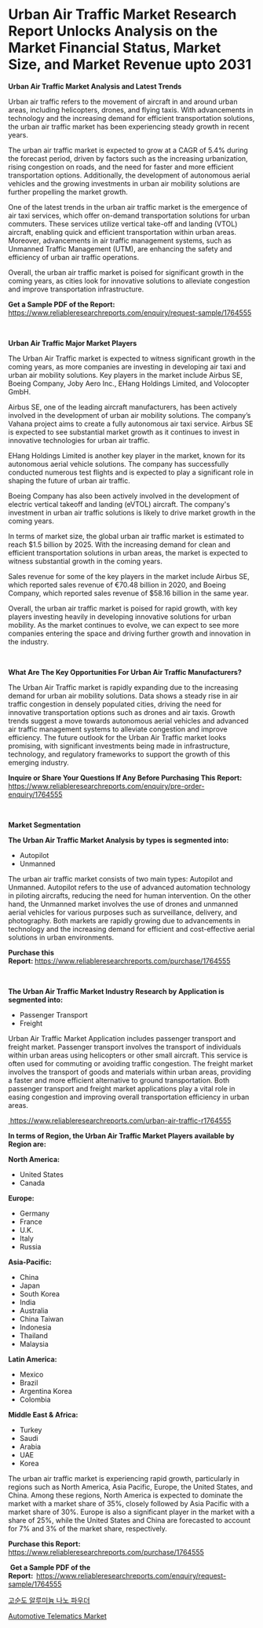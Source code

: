 <p><h1>Urban Air Traffic Market Research Report Unlocks Analysis on the Market Financial Status, Market Size, and Market Revenue upto 2031</h1></p><p><strong>Urban Air Traffic Market Analysis and Latest Trends</strong></p>
<p><p>Urban air traffic refers to the movement of aircraft in and around urban areas, including helicopters, drones, and flying taxis. With advancements in technology and the increasing demand for efficient transportation solutions, the urban air traffic market has been experiencing steady growth in recent years.</p><p>The urban air traffic market is expected to grow at a CAGR of 5.4% during the forecast period, driven by factors such as the increasing urbanization, rising congestion on roads, and the need for faster and more efficient transportation options. Additionally, the development of autonomous aerial vehicles and the growing investments in urban air mobility solutions are further propelling the market growth.</p><p>One of the latest trends in the urban air traffic market is the emergence of air taxi services, which offer on-demand transportation solutions for urban commuters. These services utilize vertical take-off and landing (VTOL) aircraft, enabling quick and efficient transportation within urban areas. Moreover, advancements in air traffic management systems, such as Unmanned Traffic Management (UTM), are enhancing the safety and efficiency of urban air traffic operations.</p><p>Overall, the urban air traffic market is poised for significant growth in the coming years, as cities look for innovative solutions to alleviate congestion and improve transportation infrastructure.</p></p>
<p><strong>Get a Sample PDF of the Report:&nbsp;</strong> <a href="https://www.reliableresearchreports.com/enquiry/request-sample/1764555">https://www.reliableresearchreports.com/enquiry/request-sample/1764555</a></p>
<p>&nbsp;</p>
<p><strong>Urban Air Traffic Major Market Players</strong></p>
<p><p>The Urban Air Traffic market is expected to witness significant growth in the coming years, as more companies are investing in developing air taxi and urban air mobility solutions. Key players in the market include Airbus SE, Boeing Company, Joby Aero Inc., EHang Holdings Limited, and Volocopter GmbH.</p><p>Airbus SE, one of the leading aircraft manufacturers, has been actively involved in the development of urban air mobility solutions. The company’s Vahana project aims to create a fully autonomous air taxi service. Airbus SE is expected to see substantial market growth as it continues to invest in innovative technologies for urban air traffic.</p><p>EHang Holdings Limited is another key player in the market, known for its autonomous aerial vehicle solutions. The company has successfully conducted numerous test flights and is expected to play a significant role in shaping the future of urban air traffic.</p><p>Boeing Company has also been actively involved in the development of electric vertical takeoff and landing (eVTOL) aircraft. The company's investment in urban air traffic solutions is likely to drive market growth in the coming years.</p><p>In terms of market size, the global urban air traffic market is estimated to reach $1.5 billion by 2025. With the increasing demand for clean and efficient transportation solutions in urban areas, the market is expected to witness substantial growth in the coming years.</p><p>Sales revenue for some of the key players in the market include Airbus SE, which reported sales revenue of €70.48 billion in 2020, and Boeing Company, which reported sales revenue of $58.16 billion in the same year.</p><p>Overall, the urban air traffic market is poised for rapid growth, with key players investing heavily in developing innovative solutions for urban mobility. As the market continues to evolve, we can expect to see more companies entering the space and driving further growth and innovation in the industry.</p></p>
<p>&nbsp;</p>
<p><strong>What Are The Key Opportunities For Urban Air Traffic Manufacturers?</strong></p>
<p><p>The Urban Air Traffic market is rapidly expanding due to the increasing demand for urban air mobility solutions. Data shows a steady rise in air traffic congestion in densely populated cities, driving the need for innovative transportation options such as drones and air taxis. Growth trends suggest a move towards autonomous aerial vehicles and advanced air traffic management systems to alleviate congestion and improve efficiency. The future outlook for the Urban Air Traffic market looks promising, with significant investments being made in infrastructure, technology, and regulatory frameworks to support the growth of this emerging industry.</p></p>
<p><strong>Inquire or Share Your Questions If Any Before Purchasing This Report:</strong> <a href="https://www.reliableresearchreports.com/enquiry/pre-order-enquiry/1764555">https://www.reliableresearchreports.com/enquiry/pre-order-enquiry/1764555</a></p>
<p>&nbsp;</p>
<p><strong>Market Segmentation</strong></p>
<p><strong>The Urban Air Traffic Market Analysis by types is segmented into:</strong></p>
<p><ul><li>Autopilot</li><li>Unmanned</li></ul></p>
<p><p>The urban air traffic market consists of two main types: Autopilot and Unmanned. Autopilot refers to the use of advanced automation technology in piloting aircrafts, reducing the need for human intervention. On the other hand, the Unmanned market involves the use of drones and unmanned aerial vehicles for various purposes such as surveillance, delivery, and photography. Both markets are rapidly growing due to advancements in technology and the increasing demand for efficient and cost-effective aerial solutions in urban environments.</p></p>
<p><strong>Purchase this Report:&nbsp;</strong><a href="https://www.reliableresearchreports.com/purchase/1764555">https://www.reliableresearchreports.com/purchase/1764555</a></p>
<p>&nbsp;</p>
<p><strong>The Urban Air Traffic Market Industry Research by Application is segmented into:</strong></p>
<p><ul><li>Passenger Transport</li><li>Freight</li></ul></p>
<p><p>Urban Air Traffic Market Application includes passenger transport and freight market. Passenger transport involves the transport of individuals within urban areas using helicopters or other small aircraft. This service is often used for commuting or avoiding traffic congestion. The freight market involves the transport of goods and materials within urban areas, providing a faster and more efficient alternative to ground transportation. Both passenger transport and freight market applications play a vital role in easing congestion and improving overall transportation efficiency in urban areas.</p></p>
<p><a href="https://www.reliableresearchreports.com/urban-air-traffic-r1764555">&nbsp;https://www.reliableresearchreports.com/urban-air-traffic-r1764555</a></p>
<p><strong>In terms of Region, the Urban Air Traffic Market Players available by Region are:</strong></p>
<p>
    <p> <strong> North America: </strong>
        <ul>
            <li>United States</li>
            <li>Canada</li>
        </ul>
        </p> 
    <p> <strong> Europe: </strong>
        <ul>
            <li>Germany</li>
            <li>France</li>
            <li>U.K.</li>
            <li>Italy</li>
            <li>Russia</li>
        </ul>
        </p> 
    <p> <strong> Asia-Pacific: </strong>
        <ul>
            <li>China</li>
            <li>Japan</li>
            <li>South Korea</li>
            <li>India</li>
            <li>Australia</li>
            <li>China Taiwan</li>
            <li>Indonesia</li>
            <li>Thailand</li>
            <li>Malaysia</li>
        </ul>
        </p> 
    <p> <strong> Latin America: </strong>
        <ul>
            <li>Mexico</li>
            <li>Brazil</li>
            <li>Argentina Korea</li>
            <li>Colombia</li>
        </ul>
        </p> 
    <p> <strong> Middle East & Africa: </strong>
        <ul>
            <li>Turkey</li>
            <li>Saudi</li>
            <li>Arabia</li>
            <li>UAE</li>
            <li>Korea</li>
        </ul>
    </p>
    </p>
<p><p>The urban air traffic market is experiencing rapid growth, particularly in regions such as North America, Asia Pacific, Europe, the United States, and China. Among these regions, North America is expected to dominate the market with a market share of 35%, closely followed by Asia Pacific with a market share of 30%. Europe is also a significant player in the market with a share of 25%, while the United States and China are forecasted to account for 7% and 3% of the market share, respectively.</p></p>
<p><strong>Purchase this Report: </strong><a href="https://www.reliableresearchreports.com/purchase/1764555">https://www.reliableresearchreports.com/purchase/1764555</a></p>
<p>&nbsp;<strong>Get a Sample PDF of the Report:&nbsp;&nbsp;</strong><a href="https://www.reliableresearchreports.com/enquiry/request-sample/1764555">https://www.reliableresearchreports.com/enquiry/request-sample/1764555</a></p>
<p><strong></strong></p>
<p><p><a href="https://github.com/rahat-gis/Market-Research-Report-List-1/blob/main/7384923114858.md">고순도 알루미늄 나노 파우더</a></p><p><a href="https://github.com/Krdamani25/Market-Research-Report-List-1/blob/main/automotive-telematics-market.md">Automotive Telematics Market</a></p></p>